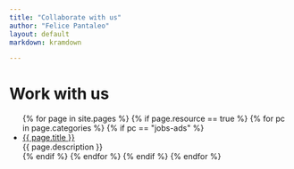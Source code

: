 ```yaml
---
title: "Collaborate with us"
author: "Felice Pantaleo"
layout: default
markdown: kramdown

---
```


# Work with us

<ul>
  {% for page in site.pages %}
    {% if page.resource == true %}
      {% for pc in page.categories %}
        {% if pc == "jobs-ads" %}
          <li><a href="{{site.baseurl}}/{{ page.url }}">{{ page.title }} </a><br> {{ page.description }}</li>
        {% endif %}   <!-- cat-match-p -->
      {% endfor %}  <!-- page-category -->
    {% endif %}   <!-- resource-p -->
  {% endfor %}  <!-- page -->
</ul>
